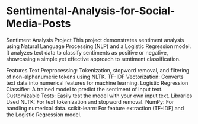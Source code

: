 # Sentimental-Analysis-for-Social-Media-Posts
Sentiment Analysis Project
This project demonstrates sentiment analysis using Natural Language Processing (NLP) and a Logistic Regression model. It analyzes text data to classify sentiments as positive or negative, showcasing a simple yet effective approach to sentiment classification.

Features
Text Preprocessing: Tokenization, stopword removal, and filtering of non-alphanumeric tokens using NLTK.
TF-IDF Vectorization: Converts text data into numerical features for machine learning.
Logistic Regression Classifier: A trained model to predict the sentiment of input text.
Customizable Tests: Easily test the model with your own input text.
Libraries Used
NLTK: For text tokenization and stopword removal.
NumPy: For handling numerical data.
scikit-learn: For feature extraction (TF-IDF) and the Logistic Regression model.
